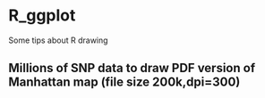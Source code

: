 # R_ggplot
Some tips about R drawing

## Millions of SNP data to draw PDF version of Manhattan map (file size 200k,dpi=300)
